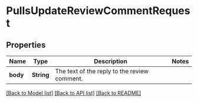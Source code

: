 # PullsUpdateReviewCommentRequest

## Properties

Name | Type | Description | Notes
------------ | ------------- | ------------- | -------------
**body** | **String** | The text of the reply to the review comment. | 

[[Back to Model list]](../README.md#documentation-for-models) [[Back to API list]](../README.md#documentation-for-api-endpoints) [[Back to README]](../README.md)


